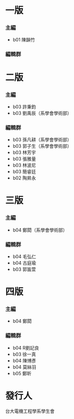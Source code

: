 # 一版

### 主編

* b01 陳韻竹

### 編輯群

# 二版

### 主編

* b03 許秉鈞
* b03 劉禹辰（系學會學術部）

### 編輯群

* b03 孫凡耕（系學會學術部）
* b03 郭子生（系學會學術部）
* b03 林芳宇
* b03 張雅量
* b03 林波尼
* b03 簡睿廷
* b02 陶昇永

# 三版

### 主編

* b04 鄭閎（系學會學術部）

### 編輯群

* b04 毛弘仁
* b04 古庭瑜
* b03 郭笛萱

# 四版

### 主編
* b04 鄭閎
### 編輯群
* b04 R劉記良
* b03 徐一真
* b04 陳博彥
* b04 莫絲羽
* b05 鄭昕

# 發行人

台大電機工程學系學生會

